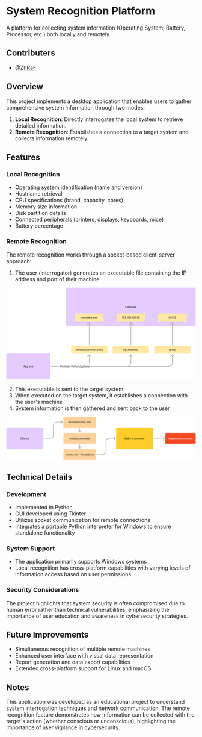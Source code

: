 # System Recognition Platform

A platform for collecting system information (Operating System, Battery, Processor, etc.) both locally and remotely.

## Contributers

- [@ZhRaF](https://github.com/ZhRaF) 

## Overview

This project implements a desktop application that enables users to gather comprehensive system information through two modes:

1. **Local Recognition**: Directly interrogates the local system to retrieve detailed information.
2. **Remote Recognition**: Establishes a connection to a target system and collects information remotely.

## Features

### Local Recognition
- Operating system identification (name and version)
- Hostname retrieval
- CPU specifications (brand, capacity, cores)
- Memory size information
- Disk partition details
- Connected peripherals (printers, displays, keyboards, mice)
- Battery percentage

### Remote Recognition
The remote recognition works through a socket-based client-server approach:
1. The user (interrogator) generates an executable file containing the IP address and port of their machine

![img1](img/image1.png)

2. This executable is sent to the target system
3. When executed on the target system, it establishes a connection with the user's machine
4. System information is then gathered and sent back to the user

![img2](img/image2.png)

## Technical Details

### Development
- Implemented in Python
- GUI developed using Tkinter
- Utilizes socket communication for remote connections
- Integrates a portable Python interpreter for Windows to ensure standalone functionality

### System Support
- The application primarily supports Windows systems
- Local recognition has cross-platform capabilities with varying levels of information access based on user permissions

### Security Considerations
The project highlights that system security is often compromised due to human error rather than technical vulnerabilities, emphasizing the importance of user education and awareness in cybersecurity strategies.

## Future Improvements
- Simultaneous recognition of multiple remote machines
- Enhanced user interface with visual data representation
- Report generation and data export capabilities
- Extended cross-platform support for Linux and macOS

## Notes
This application was developed as an educational project to understand system interrogation techniques and network communication. The remote recognition feature demonstrates how information can be collected with the target's action (whether conscious or unconscious), highlighting the importance of user vigilance in cybersecurity.
